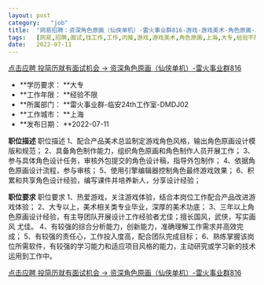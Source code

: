 ```yaml
---
layout:	post
category:	"job"
title:	"网易招聘：资深角色原画（仙侠单机）-雷火事业群816-游戏-游戏美术-角色原画-上海大专经验不限"
tags:	[网易,招聘,面试,找工作,工作,内推,游戏,游戏美术,角色原画,上海,大专,经验不限]
date:	2022-07-11
---
```


[点击应聘 投简历就有面试机会 -> 资深角色原画（仙侠单机）-雷火事业群816](http://mobile.bole.netease.com/bole/boleDetail?id=41474&employeeId=346f03c3cda5f04c&key=all)



- **学历要求： **大专
- **工作年限： **经验不限
- **所属部门： **雷火事业群-临安24th工作室-DMDJ02
- **工作城市： **上海
- **发布日期： **2022-07-11



**职位描述**
职位描述
1、配合产品美术总监制定游戏角色风格，输出角色原画设计模版和规范；
2、具备角色制作能力，组织角色原画和角色制作人员开展工作；
3、参与具体角色设计任务，审核外包提交的角色设计稿，指导外包制作；
4、依据角色原画设计流程，参与审核；
5、使用引擎编辑器控制角色最终游戏效果；
6、积累和共享角色设计经验，编写课件并培养新人，分享设计经验；



**职位要求**
职位要求
1、热爱游戏，关注游戏体验，结合本岗位工作配合产品改进游戏体验；
2、大专以上，美术相关类专业毕业，深厚的美术功底；
3、三年以上角色原画设计经验，有主导团队开展设计工作经验者尤佳；擅长国风，武侠，写实画风 尤佳。
4、有较强的综合分析能力，创新能力，准确理解工作需求并高效完成；
5、有较强的责任心，工作投入度高，配合团队完成目标；
6、熟练掌握该岗位所需软件，有较强的学习能力和适应项目风格的能力，主动研究或学习新的技术运用到工作中。



[点击应聘 投简历就有面试机会 -> 资深角色原画（仙侠单机）-雷火事业群816](http://mobile.bole.netease.com/bole/boleDetail?id=41474&employeeId=346f03c3cda5f04c&key=all)